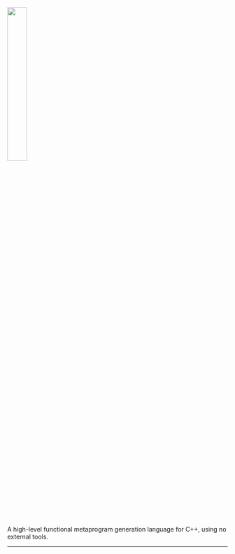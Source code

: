 <img src="https://user-images.githubusercontent.com/1994508/95355150-378af380-0893-11eb-8de2-7bae8bb76b14.png" width=30%>

A high-level functional metaprogram generation language for C++, using no external tools.

---
